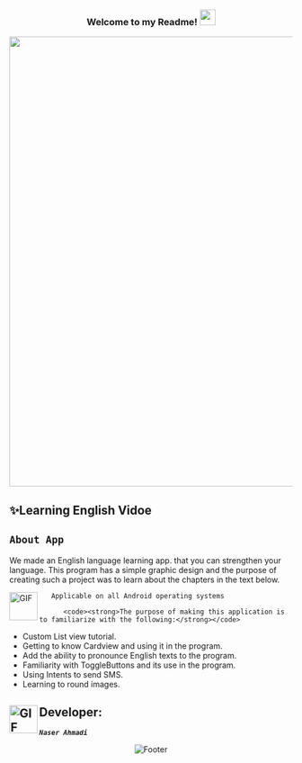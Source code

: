  <h3 align="center">
  Welcome to my Readme!
  <img src="https://media.giphy.com/media/hvRJCLFzcasrR4ia7z/giphy.gif" width="28">
 </h3>
 
  <img src="https://www.schoolvoice.com/blog/wp-content/uploads/2017/11/Eng.png" width="800">
  
  ## ✨Learning English Vidoe

  ## <code><strong>About App</strong></code> ##
  <p>
   We made an English language learning app. that you can strengthen your language. 
   This program has a simple graphic design and the purpose of creating such a project was to learn about the chapters in the text below.
  </p>
</h3>
 <img align="left" alt="GIF" height="50px" src="https://www.toptimenet.com/images/setting.gif"/>  
  <ul>
        
       Applicable on all Android operating systems  
  </ul>
    
  
    
          <code><strong>The purpose of making this application is to familiarize with the following:</strong></code>
<ul>
    <li>
        Custom List view tutorial.
    </li>
    <li>
         Getting to know Cardview and using it in the program.
    </li>
    <li>
         Add the ability to pronounce English texts to the program.
    </li>
    <li>
        Familiarity with ToggleButtons and its use in the program.
    </li>
  <li>
        Using Intents to send SMS.
  </li>
  <li>
       Learning to round images.
  </li>
</ul>

##  <img align="left" alt="GIF" height="50px" src="https://cdn.dribbble.com/users/2131993/screenshots/4948736/thoughtworks-gif_dribbble.gif"/>    Developer:

   <code><em><strong>Naser Ahmadi</strong></em></code>

<div align="center">
  <img src="https://readme-typing-svg.herokuapp.com?font=Dancing+Script&size=30&color=F38F02&center=true&vCenter=true&width=300&height=50&lines=Thanks+for+your+visit!;Have+a+nice+day!;" alt="Footer"></img>
  </div>
